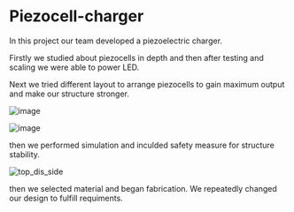 # Piezocell-charger

In this project our team developed a piezoelectric charger.

Firstly we studied about piezocells in depth and then after testing and scaling we were able to power LED.

Next we tried different layout to arrange piezocells to gain maximum output and make our structure stronger.

![image](https://github.com/rahulsaini21/Piezocell-charger/assets/97657676/a718ffc2-11ac-4b82-a058-6028b6b8acae)

![image](https://github.com/rahulsaini21/Piezocell-charger/assets/97657676/f149d107-7257-48e6-9998-137899a7c95f)

then we performed simulation and inculded safety measure for structure stability.

![top_dis_side](https://github.com/rahulsaini21/Piezocell-charger/assets/97657676/666888f0-2c33-4c85-b2c3-3de576e21d7a)

then we selected material and began fabrication. We repeatedly changed our design to fulfill requiments.



